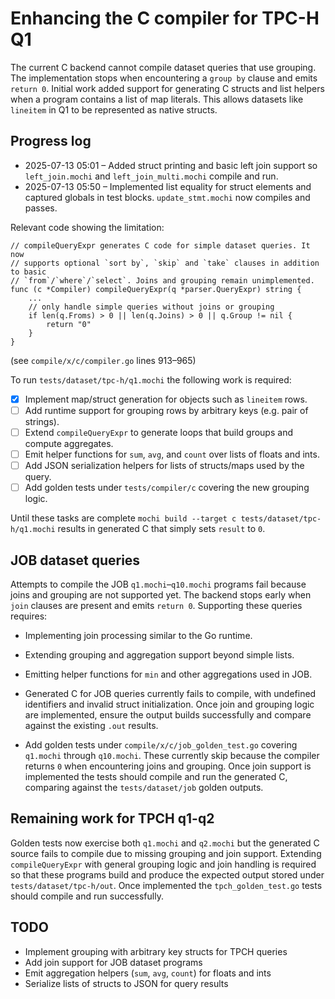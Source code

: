 # Enhancing the C compiler for TPC-H Q1

The current C backend cannot compile dataset queries that use grouping. The implementation stops when encountering a `group by` clause and emits `return 0`.
Initial work added support for generating C structs and list helpers when a program contains a list of map literals. This allows datasets like `lineitem` in Q1 to be represented as native structs.

## Progress log

- 2025-07-13 05:01 – Added struct printing and basic left join support so `left_join.mochi` and `left_join_multi.mochi` compile and run.
- 2025-07-13 05:50 – Implemented list equality for struct elements and captured globals in test blocks. `update_stmt.mochi` now compiles and passes.

Relevant code showing the limitation:

```
// compileQueryExpr generates C code for simple dataset queries. It now
// supports optional `sort by`, `skip` and `take` clauses in addition to basic
// `from`/`where`/`select`. Joins and grouping remain unimplemented.
func (c *Compiler) compileQueryExpr(q *parser.QueryExpr) string {
    ...
    // only handle simple queries without joins or grouping
    if len(q.Froms) > 0 || len(q.Joins) > 0 || q.Group != nil {
        return "0"
    }
}
```
(see `compile/x/c/compiler.go` lines 913–965)

To run `tests/dataset/tpc-h/q1.mochi` the following work is required:

- [x] Implement map/struct generation for objects such as `lineitem` rows.
- [ ] Add runtime support for grouping rows by arbitrary keys (e.g. pair of strings).
- [ ] Extend `compileQueryExpr` to generate loops that build groups and compute aggregates.
- [ ] Emit helper functions for `sum`, `avg`, and `count` over lists of floats and ints.
- [ ] Add JSON serialization helpers for lists of structs/maps used by the query.
- [ ] Add golden tests under `tests/compiler/c` covering the new grouping logic.

Until these tasks are complete `mochi build --target c tests/dataset/tpc-h/q1.mochi` results in generated C that simply sets `result` to `0`.

## JOB dataset queries

Attempts to compile the JOB `q1.mochi`–`q10.mochi` programs fail because joins
and grouping are not supported yet. The backend stops early when `join` clauses
are present and emits `return 0`. Supporting these queries requires:

- Implementing join processing similar to the Go runtime.
- Extending grouping and aggregation support beyond simple lists.
- Emitting helper functions for `min` and other aggregations used in JOB.

- Generated C for JOB queries currently fails to compile, with undefined identifiers
  and invalid struct initialization. Once join and grouping logic are implemented,
  ensure the output builds successfully and compare against the existing `.out`
  results.

- Add golden tests under `compile/x/c/job_golden_test.go` covering `q1.mochi`
  through `q10.mochi`. These currently skip because the compiler returns `0`
  when encountering joins and grouping. Once join support is implemented the
  tests should compile and run the generated C, comparing against the
  `tests/dataset/job` golden outputs.

## Remaining work for TPCH q1-q2

Golden tests now exercise both `q1.mochi` and `q2.mochi` but the generated C
source fails to compile due to missing grouping and join support. Extending
`compileQueryExpr` with general grouping logic and join handling is required so
that these programs build and produce the expected output stored under
`tests/dataset/tpc-h/out`. Once implemented the `tpch_golden_test.go` tests
should compile and run successfully.

## TODO

- Implement grouping with arbitrary key structs for TPCH queries
- Add join support for JOB dataset programs
- Emit aggregation helpers (`sum`, `avg`, `count`) for floats and ints
- Serialize lists of structs to JSON for query results
